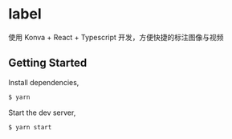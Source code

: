 # label
使用 Konva + React + Typescript 开发，方便快捷的标注图像与视频

## Getting Started

Install dependencies,

```bash
$ yarn
```

Start the dev server,

```bash
$ yarn start
```
